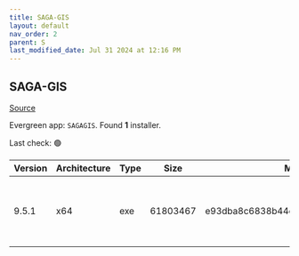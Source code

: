 ```yaml
---
title: SAGA-GIS
layout: default
nav_order: 2
parent: S
last_modified_date: Jul 31 2024 at 12:16 PM
---
```


## SAGA-GIS

[Source](http://www.saga-gis.org/)

Evergreen app: `SAGAGIS`. Found **1** installer.

Last check: 🟢

| Version | Architecture | Type | Size     | Md5                              | URI                                                                                                                                                                                                                            |
| ------- | ------------ | ---- | -------- | -------------------------------- | ------------------------------------------------------------------------------------------------------------------------------------------------------------------------------------------------------------------------------ |
| 9.5.1   | x64          | exe  | 61803467 | e93dba8c6838b44c964765adaae90930 | [https://pilotfiber.dl.sourceforge.net/project/saga-gis/SAGA%20-%209/SAGA%20-%209.5.1/saga-9.5.1_x64_setup.exe](https://pilotfiber.dl.sourceforge.net/project/saga-gis/SAGA%20-%209/SAGA%20-%209.5.1/saga-9.5.1_x64_setup.exe) |
